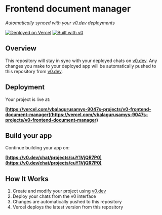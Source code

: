 # Frontend document manager

*Automatically synced with your [v0.dev](https://v0.dev) deployments*

[![Deployed on Vercel](https://img.shields.io/badge/Deployed%20on-Vercel-black?style=for-the-badge&logo=vercel)](https://vercel.com/vbalagurusamys-9047s-projects/v0-frontend-document-manager)
[![Built with v0](https://img.shields.io/badge/Built%20with-v0.dev-black?style=for-the-badge)](https://v0.dev/chat/projects/cuY1VjQR7P0)

## Overview

This repository will stay in sync with your deployed chats on [v0.dev](https://v0.dev).
Any changes you make to your deployed app will be automatically pushed to this repository from [v0.dev](https://v0.dev).

## Deployment

Your project is live at:

**[https://vercel.com/vbalagurusamys-9047s-projects/v0-frontend-document-manager](https://vercel.com/vbalagurusamys-9047s-projects/v0-frontend-document-manager)**

## Build your app

Continue building your app on:

**[https://v0.dev/chat/projects/cuY1VjQR7P0](https://v0.dev/chat/projects/cuY1VjQR7P0)**

## How It Works

1. Create and modify your project using [v0.dev](https://v0.dev)
2. Deploy your chats from the v0 interface
3. Changes are automatically pushed to this repository
4. Vercel deploys the latest version from this repository
